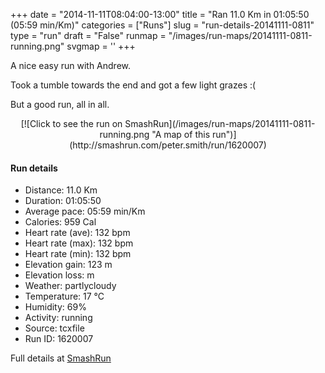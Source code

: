 +++
date = "2014-11-11T08:04:00-13:00"
title = "Ran 11.0 Km in 01:05:50 (05:59 min/Km)"
categories = ["Runs"]
slug = "run-details-20141111-0811"
type = "run"
draft = "False"
runmap = "/images/run-maps/20141111-0811-running.png"
svgmap = '<polyline points="0 56, 0 57, 1 60, 1 60, 4 58, 7 55, 10 51, 15 49, 18 48, 21 49, 23 50, 26 47, 26 47, 27 45, 36 45, 36 45, 41 45, 45 46, 54 54, 61 56, 66 56, 70 56, 79 53, 83 51, 89 52, 92 54, 97 52, 100 48, 97 44, 97 40, 97 44, 100 48, 97 52, 92 54, 89 52, 83 51, 79 53, 71 55, 65 56, 61 56, 54 54, 45 46, 42 45, 37 45, 27 45, 27 47, 24 50, 22 50, 19 48, 16 48, 11 52, 10 51, 7 55">'
+++

A nice easy run with Andrew. 

Took a tumble towards the end and got a few light grazes :(

But a good run, all in all. 



<!--more-->

<center>
[![Click to see the run on SmashRun](/images/run-maps/20141111-0811-running.png "A map of this run")](http://smashrun.com/peter.smith/run/1620007)
</center>

#### Run details

* Distance: 11.0 Km
* Duration: 01:05:50
* Average pace: 05:59 min/Km
* Calories: 959 Cal
* Heart rate (ave): 132 bpm
* Heart rate (max): 132 bpm
* Heart rate (min): 132 bpm
* Elevation gain: 123 m
* Elevation loss:  m
* Weather: partlycloudy
* Temperature: 17 &deg;C
* Humidity: 69%
* Activity: running
* Source: tcxfile
* Run ID: 1620007

Full details at [SmashRun](http://smashrun.com/peter.smith/run/1620007)